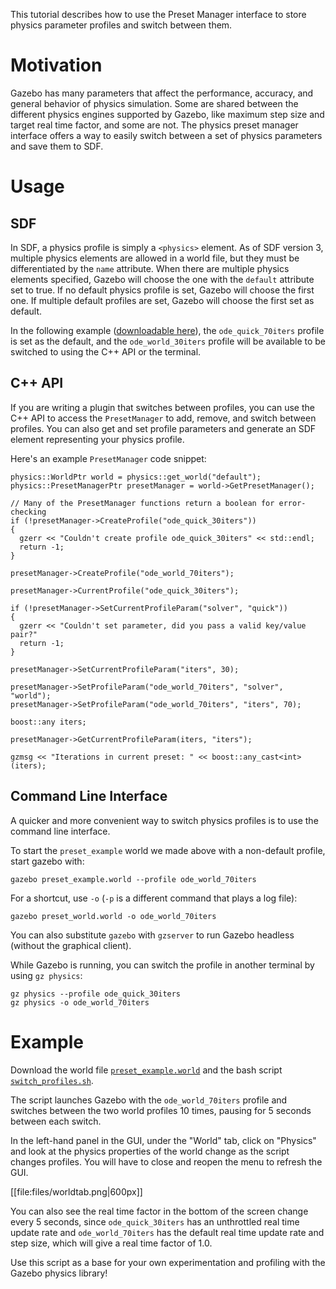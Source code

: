 This tutorial describes how to use the Preset Manager interface to store
physics parameter profiles and switch between them.

# Motivation
Gazebo has many parameters that affect the performance, accuracy, and general
behavior of physics simulation. Some are shared between the different physics
engines supported by Gazebo, like maximum step size and target real time
factor, and some are not. The physics preset manager interface offers a way to
easily switch between a set of physics parameters and save them to SDF.

# Usage

## SDF
In SDF, a physics profile is simply a `<physics>` element. As of SDF version 3,
multiple physics elements are allowed in a world file, but they must be
differentiated by the `name` attribute. When there are multiple physics elements
specified, Gazebo will choose the one with the `default` attribute set to true.
If no default physics profile is set, Gazebo will choose the first one. If
multiple default profiles are set, Gazebo will choose the first set as default.

In the following example
([downloadable here](https://bitbucket.org/osrf/gazebo_tutorials/raw/51a6ddef477/preset_manager/files/preset_example.world)),
the `ode_quick_70iters` profile is set as the default, and the `ode_world_30iters`
profile will be available to be switched to using the C++ API or the terminal.

<include src='https://bitbucket.org/osrf/gazebo_tutorials/raw/51a6ddef47799aba9c7a7347418191be69e02662/preset_manager/files/preset_example.world'/>

## C++ API
If you are writing a plugin that switches between profiles, you can use the C++
API to access the `PresetManager` to add, remove, and switch between profiles.
You can also get and set profile parameters and generate an SDF element
representing your physics profile.

Here's an example `PresetManager` code snippet:

```
physics::WorldPtr world = physics::get_world("default");
physics::PresetManagerPtr presetManager = world->GetPresetManager();

// Many of the PresetManager functions return a boolean for error-checking
if (!presetManager->CreateProfile("ode_quick_30iters"))
{
  gzerr << "Couldn't create profile ode_quick_30iters" << std::endl;
  return -1;
}

presetManager->CreateProfile("ode_world_70iters");

presetManager->CurrentProfile("ode_quick_30iters");

if (!presetManager->SetCurrentProfileParam("solver", "quick"))
{
  gzerr << "Couldn't set parameter, did you pass a valid key/value pair?"
  return -1;
}

presetManager->SetCurrentProfileParam("iters", 30);

presetManager->SetProfileParam("ode_world_70iters", "solver", "world");
presetManager->SetProfileParam("ode_world_70iters", "iters", 70);

boost::any iters;

presetManager->GetCurrentProfileParam(iters, "iters");

gzmsg << "Iterations in current preset: " << boost::any_cast<int>(iters);
```

## Command Line Interface
A quicker and more convenient way to switch physics profiles is to use the
command line interface.

To start the `preset_example` world we made above with a non-default profile,
start gazebo with:

```
gazebo preset_example.world --profile ode_world_70iters
```

For a shortcut, use `-o` (`-p` is a different command that plays a log file):

```
gazebo preset_world.world -o ode_world_70iters
```

You can also substitute `gazebo` with `gzserver` to run Gazebo headless
(without the graphical client).

While Gazebo is running, you can switch the profile in another terminal
by using `gz physics`:

```
gz physics --profile ode_quick_30iters
gz physics -o ode_world_70iters
```

# Example

Download the world file
[`preset_example.world`](https://bitbucket.org/osrf/gazebo_tutorials/raw/51a6ddef47799aba9c7a7347418191be69e02662/preset_manager/files/preset_example.world)
and the bash script [`switch_profiles.sh`](https://bitbucket.org/osrf/gazebo_tutorials/raw/51a6ddef47799aba9c7a7347418191be69e02662/preset_manager/files/switch_profiles.sh).

<include src='https://bitbucket.org/osrf/gazebo_tutorials/raw/51a6ddef47799aba9c7a7347418191be69e02662/preset_manager/files/switch_profiles.sh'/>

The script launches Gazebo with the `ode_world_70iters` profile and switches between
the two world profiles 10 times, pausing for 5 seconds between each switch.

In the left-hand panel in the GUI, under the "World" tab, click on "Physics" and look
at the physics properties of the world change as the script changes profiles. You will have
to close and reopen the menu to refresh the GUI.

[[file:files/worldtab.png|600px]]

You can also see the real time factor in the bottom of the screen change every 5 seconds,
since `ode_quick_30iters` has an unthrottled real time update rate and `ode_world_70iters` has
the default real time update rate and step size, which will give a real time factor of 1.0.

Use this script as a base for your own experimentation and profiling with the Gazebo physics
library!
